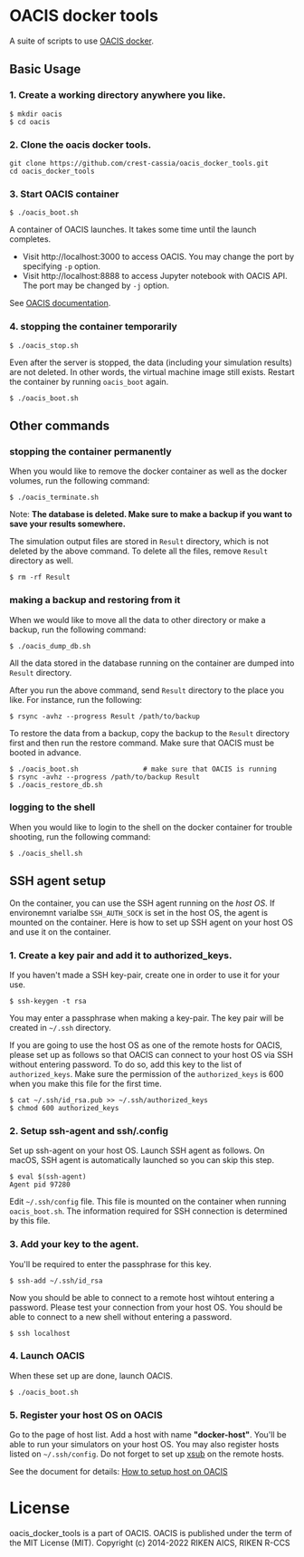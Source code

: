 # OACIS docker tools

A suite of scripts to use [OACIS docker](https://github.com/crest-cassia/oacis_docker).

## Basic Usage

### 1. Create a working directory anywhere you like.

```shell
$ mkdir oacis
$ cd oacis
```

### 2. Clone the oacis docker tools.

```shell
git clone https://github.com/crest-cassia/oacis_docker_tools.git
cd oacis_docker_tools
```

### 3. Start OACIS container

```shell
$ ./oacis_boot.sh
```

A container of OACIS launches. It takes some time until the launch completes.

- Visit http://localhost:3000 to access OACIS. You may change the port by specifying `-p` option.
- Visit http://localhost:8888 to access Jupyter notebook with OACIS API. The port may be changed by `-j` option.

See [OACIS documentation](http://crest-cassia.github.io/oacis/).

### 4. stopping the container temporarily

```shell
$ ./oacis_stop.sh
```

Even after the server is stopped, the data (including your simulation results) are not deleted. In other words, the virtual machine image still exists.
Restart the container by running `oacis_boot` again.

```shell
$ ./oacis_boot.sh
```

## Other commands

### stopping the container permanently

When you would like to remove the docker container as well as the docker volumes, run the following command:

```shell
$ ./oacis_terminate.sh
```

Note: **The database is deleted. Make sure to make a backup if you want to save your results somewhere.**

The simulation output files are stored in `Result` directory, which is not deleted by the above command. To delete all the files, remove `Result` directory as well.

```shell
$ rm -rf Result
```

### making a backup and restoring from it

When we would like to move all the data to other directory or make a backup, run the following command:
```shell
$ ./oacis_dump_db.sh
```
All the data stored in the database running on the container are dumped into `Result` directory.

After you run the above command, send `Result` directory to the place you like. For instance, run the following:
```shell
$ rsync -avhz --progress Result /path/to/backup
```

To restore the data from a backup, copy the backup to the `Result` directory first and then run the restore command.
Make sure that OACIS must be booted in advance.
```shell
$ ./oacis_boot.sh                # make sure that OACIS is running
$ rsync -avhz --progress /path/to/backup Result
$ ./oacis_restore_db.sh
```

### logging to the shell

When you would like to login to the shell on the docker container for trouble shooting, run the following command:

```shell
$ ./oacis_shell.sh
```


## SSH agent setup

On the container, you can use the SSH agent running on the *host OS*. If environemnt varialbe `SSH_AUTH_SOCK` is set in the host OS, the agent is mounted on the container.
Here is how to set up SSH agent on your host OS and use it on the container.

### 1. Create a key pair and add it to authorized_keys.

If you haven't made a SSH key-pair, create one in order to use it for your use.

```shell
$ ssh-keygen -t rsa
```

You may enter a passphrase when making a key-pair. The key pair will be created in `~/.ssh` directory.

If you are going to use the host OS as one of the remote hosts for OACIS, please set up as follows so that OACIS can connect to your host OS via SSH without entering password.
To do so, add this key to the list of `authorized_keys`. Make sure the permission of the `authorized_keys` is 600 when you make this file for the first time.

```shell
$ cat ~/.ssh/id_rsa.pub >> ~/.ssh/authorized_keys
$ chmod 600 authorized_keys
```

### 2. Setup ssh-agent and ssh/.config

Set up ssh-agent on your host OS.
Launch SSH agent as follows. On macOS, SSH agent is automatically launched so you can skip this step.

```shell
$ eval $(ssh-agent)
Agent pid 97280
```

Edit `~/.ssh/config` file. This file is mounted on the container when running `oacis_boot.sh`.
The information required for SSH connection is determined by this file.


### 3. Add your key to the agent.

You'll be required to enter the passphrase for this key.

```shell
$ ssh-add ~/.ssh/id_rsa
```

Now you should be able to connect to a remote host wihtout entering a password.
Please test your connection from your host OS. You should be able to connect to a new shell without entering a password.

```shell
$ ssh localhost
```

### 4. Launch OACIS

When these set up are done, launch OACIS.

```shell
$ ./oacis_boot.sh
```

### 5. Register your host OS on OACIS

Go to the page of host list. Add a host with name **"docker-host"**. You'll be able to run your simulators on your host OS.
You may also register hosts listed on `~/.ssh/config`. Do not forget to set up [xsub](http://github.com/crest-cassia/xsub) on the remote hosts.

See the document for details: [How to setup host on OACIS](http://crest-cassia.github.io/oacis/en/configuring_host.html)

# License
oacis_docker_tools is a part of OACIS. OACIS is published under the term of the MIT License (MIT).
Copyright (c) 2014-2022 RIKEN AICS, RIKEN R-CCS

